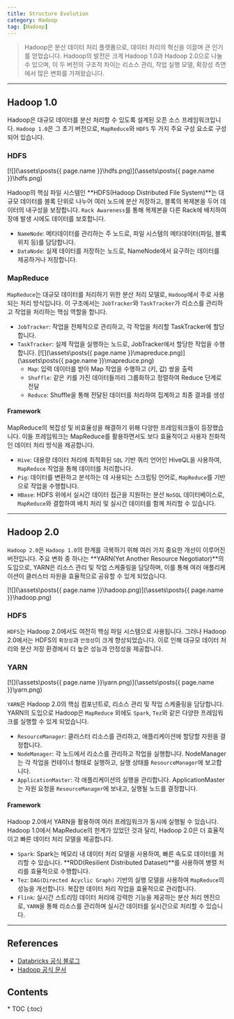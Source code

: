 ```yaml
---
title: Structure Evolution
category: Hadoop
tag: [Hadoop]
---
```


> Hadoop은 분산 데이터 처리 플랫폼으로, 데이터 처리의 혁신을 이끌며 큰 인기를 얻었습니다. Hadoop의 발전은 크게 Hadoop 1.0과 Hadoop 2.0으로 나눌 수 있으며, 이 두 버전의 구조적 차이는 리소스 관리, 작업 실행 모델, 확장성 측면에서 많은 변화를 가져왔습니다. 

---

## Hadoop 1.0
Hadoop은 대규모 데이터를 분산 처리할 수 있도록 설계된 오픈 소스 프레임워크입니다. `Hadoop 1.0`은 그 초기 버전으로, `MapReduce`와 `HDFS` 두 가지 주요 구성 요소로 구성되어 있습니다.

### HDFS

[![](\assets\posts\{{ page.name }}\hdfs.png)](\assets\posts\{{ page.name }}\hdfs.png)

Hadoop의 핵심 파일 시스템인 **HDFS(Hadoop Distributed File System)**는 대규모 데이터를 블록 단위로 나누어 여러 노드에 분산 저장하고, 블록의 복제본을 두어 데이터의 내구성을 보장합니다. `Rack Awareness`를 통해 복제본을 다른 Rack에 배치하여 장애 발생 시에도 데이터를 보호합니다.

- `NameNode`: 메타데이터를 관리하는 주 노드로, 파일 시스템의 메타데이터(파일, 블록 위치 등)를 담당합니다.
- `DataNode`: 실제 데이터를 저장하는 노드로, NameNode에서 요구하는 데이터를 제공하거나 저장합니다.

### MapReduce
`MapReduce`는 대규모 데이터를 처리하기 위한 분산 처리 모델로, `Hadoop`에서 주로 사용되는 처리 방식입니다.
이 구조에서는 `JobTracker`와 `TaskTracker`가 리소스를 관리하고 작업을 처리하는 핵심 역할을 합니다.

- `JobTracker`: 작업을 전체적으로 관리하고, 각 작업을 처리할 TaskTracker에 할당합니다.
- `TaskTracker`: 실제 작업을 실행하는 노드로, JobTracker에서 할당한 작업을 수행합니다.
[![](\assets\posts\{{ page.name }}\mapreduce.png)](\assets\posts\{{ page.name }}\mapreduce.png)
  - `Map`: 입력 데이터를 받아 Map 작업을 수행하고 (키, 값) 쌍을 출력
  - `Shuffle`: 같은 키를 가진 데이터들끼리 그룹화하고 정렬하여 Reduce 단계로 전달
  - `Reduce`: Shuffle을 통해 전달된 데이터를 처리하여 집계하고 최종 결과를 생성

#### Framework
MapReduce의 복잡성 및 비효율성을 해결하기 위해 다양한 프레임워크들이 등장했습니다. 이들 프레임워크는 MapReduce를 활용하면서도 보다 효율적이고 사용자 친화적인 데이터 처리 방식을 제공합니다.

- `Hive`: 대용량 데이터 처리에 최적화된 `SQL` 기반 쿼리 언어인 HiveQL을 사용하여, `MapReduce` 작업을 통해 데이터를 처리합니다.
- `Pig`: 데이터를 변환하고 분석하는 데 사용되는 스크립팅 언어로, `MapReduce`를 기반으로 작업을 수행합니다.
- `HBase`: HDFS 위에서 실시간 데이터 접근을 지원하는 분산 `NoSQL` 데이터베이스로, `MapReduce`와 결합하여 배치 처리 및 실시간 데이터를 함께 처리할 수 있습니다.

---

## Hadoop 2.0
`Hadoop 2.0`은 `Hadoop 1.0`의 한계를 극복하기 위해 여러 가지 중요한 개선이 이루어진 버전입니다. 주요 변화 중 하나는 **YARN(Yet Another Resource Negotiator)**의 도입으로, YARN은 리소스 관리 및 작업 스케줄링을 담당하며, 이를 통해 여러 애플리케이션이 클러스터 자원을 효율적으로 공유할 수 있게 되었습니다.

[![](\assets\posts\{{ page.name }}\hadoop.png)](\assets\posts\{{ page.name }}\hadoop.png)

### HDFS
`HDFS`는 Hadoop 2.0에서도 여전히 핵심 파일 시스템으로 사용됩니다. 그러나 Hadoop 2.0에서는 HDFS의 `확장성`과 `안정성`이 크게 향상되었습니다. 이로 인해 대규모 데이터 처리와 분산 저장 환경에서 더 높은 성능과 안정성을 제공합니다.

### YARN

[![](\assets\posts\{{ page.name }}\yarn.png)](\assets\posts\{{ page.name }}\yarn.png)

`YARN`은 Hadoop 2.0의 핵심 컴포넌트로, 리소스 관리 및 작업 스케줄링을 담당합니다. YARN의 도입으로 Hadoop은 `MapReduce` 외에도 `Spark`, `Tez`와 같은 다양한 프레임워크를 실행할 수 있게 되었습니다. 

- `ResourceManager`: 클러스터 리소스를 관리하고, 애플리케이션에 할당할 자원을 결정합니다.
- `NodeManager`: 각 노드에서 리소스를 관리하고 작업을 실행합니다. NodeManager는 각 작업을 컨테이너 형태로 실행하고, 실행 상태를 `ResourceManager`에 보고합니다.
- `ApplicationMaster`: 각 애플리케이션의 실행을 관리합니다. ApplicationMaster는 자원 요청을 `ResourceManager`에 보내고, 실행될 노드를 결정합니다.

#### Framework
Hadoop 2.0에서 YARN을 활용하여 여러 프레임워크가 동시에 실행될 수 있습니다. Hadoop 1.0에서 MapReduce의 한계가 있었던 것과 달리, Hadoop 2.0은 더 효율적이고 빠른 데이터 처리 모델을 제공합니다.

- `Spark`: Spark는 메모리 내 데이터 처리 모델을 사용하여, 빠른 속도로 데이터를 처리할 수 있습니다. **RDD(Resilient Distributed Dataset)**를 사용하여 병렬 처리를 효율적으로 수행합니다.
- `Tez`: `DAG(Directed Acyclic Graph)` 기반의 실행 모델을 사용하여 `MapReduce`의 성능을 개선합니다. 복잡한 데이터 처리 작업을 효율적으로 관리합니다.
- `Flink`: 실시간 스트리밍 데이터 처리에 강력한 기능을 제공하는 분산 처리 엔진으로, `YARN`을 통해 리소스를 관리하며 실시간 데이터를 실시간으로 처리할 수 있습니다.

---

## References
- [Databricks 공식 블로그](https://www.databricks.com/blog)
- [Hadoop 공식 문서](https://hadoop.apache.org/docs)

<nav class="post-toc" markdown="1">
  <h2>Contents</h2>
* TOC
{:toc}
</nav>
